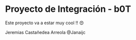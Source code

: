 # Proyecto de Integración - b0T

Este proyecto va a estar muy cool !! 😍



Jeremias Castañedea Arreola @Janaijc